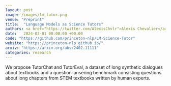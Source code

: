 ```yaml
---
layout: post
image: /images/lm_tutor.png
venue: "Preprint"
title:  "Language Models as Science Tutors"
authors: <a href="https://twitter.com/AlexisChvlr">Alexis Chevalier</a>, <a href="https://twitter.com/JiayiiGeng">Jiayi Geng</a>, <a href="https://www.cs.princeton.edu/~awettig/">Alexander Wettig</a>, <a href="https://howard50b.github.io/">Howard Chen</a>, <a href="https://www.sns.ias.edu/~smizera/">Sebastian Mizera</a>, <a href="https://www.ias.edu/scholars/simon-machado">Simon Machado</a>, <a href="https://www.academy.ac.il/RichText/GeneralPage.aspx?nodeId=1622">Arturo Rodriguez Fanlo</a>, <a href="https://www.friederrr.org/">Simon Frieder</a>, <strong>Zirui Wang</strong>, <a href="https://aksh555.github.io/">Akshara Prabhakar</a>, <a href="https://tianhaowang.netlify.app/">Jiachen T. Wang</a>, <a href="https://xindiwu.github.io/">Xindi Wu</a>, <a href="https://xiamengzhou.github.io/">Mengzhou Xia</a>, <a href="https://wenhanlunaxia.github.io/">Wenhan Xia</a>, <a href="https://www.cs.princeton.edu/~jiatongy/">Jiatong Yu</a>, <a href="https://www.linkedin.com/in/elliethieu/">Ellie Thieu</a>, <a href="https://twitter.com/mjamagon">Max Aragon</a>, <a href="https://cee.princeton.edu/people/zhiyong-jason-ren">Zhiyong Ren</a>, <a href="https://cee.princeton.edu/people/junjie-zhu">Junjie Zhu</a>, <a href="https://www.math.ias.edu/~tannala/">Toni Annala</a>, <a href="https://www.cs.princeton.edu/~arora/">Sanjeev Arora</a>, <a href="https://www.cs.princeton.edu/~danqic/">Danqi Chen</a>
date:   2024-02-01 00:00:00 +00:00
code: "https://github.com/princeton-nlp/LM-Science-Tutor"
website: "https://princeton-nlp.github.io/"
arxiv: "https://arxiv.org/abs/2402.11111"
categories: research
---
```

We propose TutorChat and TutorEval, a dataset of long synthetic dialogues about textbooks and a question-ansering benchmark consisting questions about long chapters from STEM textbooks written by human experts.
